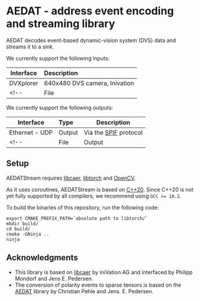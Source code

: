 # AEDAT - address event encoding and streaming library

AEDAT decodes event-based dynamic-vision system (DVS) data
and streams it to a sink.

We currently support the following inputs:

| Interface | Description |
| --------- | :----------- | 
| DVXplorer       | 640x480 DVS camera, Inivation  |
<!-- | File       | `.aedat` or `.aedat4` | | -->

We currently support the following outputs:

| Interface | Type | Description |
| --------- | :--- | ----------- |
| Ethernet - UDP | Output | Via the [SPIF](https://github.com/SpiNNakerManchester/spif) protocol |
<!-- | File       | Output | `.aedat` or `.aedat4` | -->


## Setup

AEDATStream requires [libcaer](https://github.com/inivation/libcaer), [libtorch](https://pytorch.org/cppdocs/installing.html) and [OpenCV](https://github.com/opencv/opencv).

As it uses coroutines, AEDATStream is based on [C++20](https://en.cppreference.com/w/cpp/20). Since C++20 is not yet fully supported by all compilers, we recommend using `GCC >= 10.2`. 


To build the binaries of this repository, run the following code:
```
export CMAKE_PREFIX_PATH=`absolute path to libtorch/`
mkdir build/
cd build/
cmake -GNinja ..
ninja
```
## Acknowledgments

- This library is based on [libcaer](https://github.com/inivation/libcaer) by iniVation AG and interfaced by Philipp Mondorf and Jens E. Pedersen.
- The conversion of polarity events to sparse tensors is based on the [AEDAT](https://github.com/norse/aedat) library by Christian Pehle and Jens. E. Pedersen.